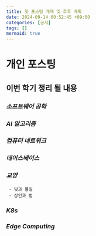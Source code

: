 ```yaml
---
title: 첫 포스팅 게재 및 추후 계획
date: 2024-09-14 00:52:45 +09:00
categories: [공지]
tags: []
mermaid: true
---
```


# 개인 포스팅

## **이번 학기 정리 될 내용**

### *소프트웨어 공학*

### *AI 알고리즘*

### *컴퓨터 네트워크*

### *데이스베이스*

### *교양*
     - 빛과 물질
     - 상인과 법

### *K8s*
### *Edge Computing*